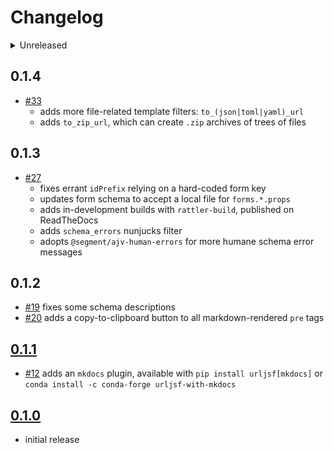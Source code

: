 # Changelog

<details>
<summary>Unreleased</summary>

## 0.1.5

- [#36]
  - adds support for binary files, e.g. uploaded images, in `to_zip_url` template filter
  - `to_zip_url` accepts a `name` parameter, to encode into the Data URL
  - adds `data_uri_file` and `data_uri_mime` to extract the file name/MIME type from a
    Data URL

[#36]: https://github.com/deathbeds/urljsf/pull/36

</details>

## 0.1.4

- [#33]
  - adds more file-related template filters: `to_(json|toml|yaml)_url`
  - adds `to_zip_url`, which can create `.zip` archives of trees of files

[#33]: https://github.com/deathbeds/urljsf/pull/33

## 0.1.3

- [#27]
  - fixes errant `idPrefix` relying on a hard-coded form key
  - updates form schema to accept a local file for `forms.*.props`
  - adds in-development builds with `rattler-build`, published on ReadTheDocs
  - adds `schema_errors` nunjucks filter
  - adopts `@segment/ajv-human-errors` for more humane schema error messages

[#27]: https://github.com/deathbeds/urljsf/pull/27

## 0.1.2

- [#19] fixes some schema descriptions
- [#20] adds a copy-to-clipboard button to all markdown-rendered `pre` tags

[#19]: https://github.com/deathbeds/urljsf/pull/19
[#20]: https://github.com/deathbeds/urljsf/pull/20

## [0.1.1](https://github.com/deathbeds/urljsf/releases/tag/v0.1.1)

- [#12] adds an `mkdocs` plugin, available with `pip install urljsf[mkdocs]` or
  `conda install -c conda-forge urljsf-with-mkdocs`

[#12]: https://github.com/deathbeds/urljsf/pull/12

## [0.1.0](https://github.com/deathbeds/urljsf/releases/tag/v0.1.0)

- initial release
